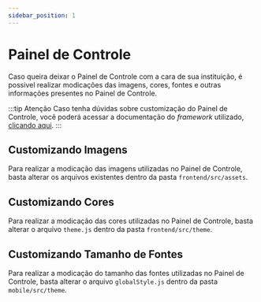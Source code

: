 ```yaml
---
sidebar_position: 1
---
```


# Painel de Controle

Caso queira deixar o Painel de Controle com a cara de sua instituição, é possivel realizar modicações das imagens, cores, fontes e outras informações presentes no Painel de Controle.

:::tip Atenção
Caso tenha dúvidas sobre customização do Painel de Controle, você poderá acessar a documentação do _framework_ utilizado, [clicando aqui](https://mui.com/pt/material-ui/customization/theming/).
:::

## Customizando Imagens

Para realizar a modicação das imagens utilizadas no Painel de Controle, basta alterar os arquivos existentes dentro da pasta `frontend/src/assets`.

## Customizando Cores

Para realizar a modicação das cores utilizadas no Painel de Controle, basta alterar o arquivo `theme.js` dentro da pasta `frontend/src/theme`.

## Customizando Tamanho de Fontes

Para realizar a modicação do tamanho das fontes utilizadas no Painel de Controle, basta alterar o arquivo `globalStyle.js` dentro da pasta `mobile/src/theme`.
